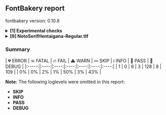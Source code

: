 ## FontBakery report

fontbakery version: 0.10.8

<details><summary><b>[1] Experimental checks</b></summary><div><details><summary>🔥 <b>FAIL:</b> Shapes languages in all GF glyphsets. (<a href="https://font-bakery.readthedocs.io/en/stable/fontbakery/profiles/googlefonts.html#com.google.fonts/check/glyphsets/shape_languages">com.google.fonts/check/glyphsets/shape_languages</a>)</summary><div>


* 🔥 **FAIL** No GF glyphset was found to be supported >80%, so language shaping support couldn't get checked. [code: no-glyphset-supported]
</div></details><br></div></details><details><summary><b>[9] NotoSerifHentaigana-Regular.ttf</b></summary><div><details><summary>💔 <b>ERROR:</b> Check that texts shape as per expectation (<a href="https://font-bakery.readthedocs.io/en/stable/fontbakery/profiles/<Section: Shaping Checks>.html#com.google.fonts/check/shaping/regression">com.google.fonts/check/shaping/regression</a>)</summary><div>


* 💔 **ERROR** Failed with KeyError: 'uni0E70'
</div></details><details><summary>🔥 <b>FAIL:</b> Check Google Fonts glyph coverage. (<a href="https://font-bakery.readthedocs.io/en/stable/fontbakery/profiles/googlefonts.html#com.google.fonts/check/glyph_coverage">com.google.fonts/check/glyph_coverage</a>)</summary><div>


* 🔥 **FAIL** Missing required codepoints:

	- 0x0021 (EXCLAMATION MARK)


	- 0x0022 (QUOTATION MARK)


	- 0x0023 (NUMBER SIGN)


	- 0x0024 (DOLLAR SIGN)


	- 0x0025 (PERCENT SIGN)


	- 0x0026 (AMPERSAND)


	- 0x0027 (APOSTROPHE)


	- 0x0028 (LEFT PARENTHESIS)


	- 0x0029 (RIGHT PARENTHESIS)


	- 0x002A (ASTERISK)


	- 0x002B (PLUS SIGN)


	- 0x002C (COMMA)


	- 0x002D (HYPHEN-MINUS)


	- 0x002E (FULL STOP)


	- 0x002F (SOLIDUS)


	- 0x0030 (DIGIT ZERO)


	- 0x0031 (DIGIT ONE)


	- 0x0032 (DIGIT TWO)


	- 0x0033 (DIGIT THREE)


	- 0x0034 (DIGIT FOUR)


	- 0x0035 (DIGIT FIVE)


	- 0x0036 (DIGIT SIX)


	- 0x0037 (DIGIT SEVEN)


	- 0x0038 (DIGIT EIGHT)


	- 0x0039 (DIGIT NINE)


	- 0x003A (COLON)


	- 0x003B (SEMICOLON)


	- 0x003C (LESS-THAN SIGN)


	- 0x003D (EQUALS SIGN)


	- 0x003E (GREATER-THAN SIGN)


	- 0x003F (QUESTION MARK)


	- 0x0040 (COMMERCIAL AT)


	- 0x0041 (LATIN CAPITAL LETTER A)


	- 0x0042 (LATIN CAPITAL LETTER B)


	- 0x0043 (LATIN CAPITAL LETTER C)


	- 0x0044 (LATIN CAPITAL LETTER D)


	- 0x0045 (LATIN CAPITAL LETTER E)


	- 0x0046 (LATIN CAPITAL LETTER F)


	- 0x0047 (LATIN CAPITAL LETTER G)


	- 0x0048 (LATIN CAPITAL LETTER H)


	- 0x0049 (LATIN CAPITAL LETTER I)


	- 0x004A (LATIN CAPITAL LETTER J)


	- 0x004B (LATIN CAPITAL LETTER K)


	- 0x004C (LATIN CAPITAL LETTER L)


	- 0x004D (LATIN CAPITAL LETTER M)


	- 0x004E (LATIN CAPITAL LETTER N)


	- 0x004F (LATIN CAPITAL LETTER O)


	- 0x0050 (LATIN CAPITAL LETTER P)


	- 0x0051 (LATIN CAPITAL LETTER Q)


	- 0x0052 (LATIN CAPITAL LETTER R)


	- 0x0053 (LATIN CAPITAL LETTER S)


	- 0x0054 (LATIN CAPITAL LETTER T)


	- 0x0055 (LATIN CAPITAL LETTER U)


	- 0x0056 (LATIN CAPITAL LETTER V)


	- 0x0057 (LATIN CAPITAL LETTER W)


	- 0x0058 (LATIN CAPITAL LETTER X)


	- 0x0059 (LATIN CAPITAL LETTER Y)


	- 0x005A (LATIN CAPITAL LETTER Z)


	- 0x005B (LEFT SQUARE BRACKET)


	- 0x005C (REVERSE SOLIDUS)


	- 0x005D (RIGHT SQUARE BRACKET)


	- 0x005E (CIRCUMFLEX ACCENT)


	- 0x005F (LOW LINE)


	- 0x0060 (GRAVE ACCENT)


	- 0x0061 (LATIN SMALL LETTER A)


	- 0x0062 (LATIN SMALL LETTER B)


	- 0x0063 (LATIN SMALL LETTER C)


	- 0x0064 (LATIN SMALL LETTER D)


	- 0x0065 (LATIN SMALL LETTER E)


	- 0x0066 (LATIN SMALL LETTER F)


	- 0x0067 (LATIN SMALL LETTER G)


	- 0x0068 (LATIN SMALL LETTER H)


	- 0x0069 (LATIN SMALL LETTER I)


	- 0x006A (LATIN SMALL LETTER J)


	- 0x006B (LATIN SMALL LETTER K)


	- 0x006C (LATIN SMALL LETTER L)


	- 0x006D (LATIN SMALL LETTER M)


	- 0x006E (LATIN SMALL LETTER N)


	- 0x006F (LATIN SMALL LETTER O)


	- 0x0070 (LATIN SMALL LETTER P)


	- 0x0071 (LATIN SMALL LETTER Q)


	- 0x0072 (LATIN SMALL LETTER R)


	- 0x0073 (LATIN SMALL LETTER S)


	- 0x0074 (LATIN SMALL LETTER T)


	- 0x0075 (LATIN SMALL LETTER U)


	- 0x0076 (LATIN SMALL LETTER V)


	- 0x0077 (LATIN SMALL LETTER W)


	- 0x0078 (LATIN SMALL LETTER X)


	- 0x0079 (LATIN SMALL LETTER Y)


	- 0x007A (LATIN SMALL LETTER Z)


	- 0x007B (LEFT CURLY BRACKET)


	- 0x007C (VERTICAL LINE)


	- 0x007D (RIGHT CURLY BRACKET)


	- 0x007E (TILDE)


	- 0x00A1 (INVERTED EXCLAMATION MARK)


	- 0x00A2 (CENT SIGN)


	- 0x00A3 (POUND SIGN)


	- 0x00A5 (YEN SIGN)


	- 0x00A7 (SECTION SIGN)


	- 0x00A8 (DIAERESIS)


	- 0x00A9 (COPYRIGHT SIGN)


	- 0x00AA (FEMININE ORDINAL INDICATOR)


	- 0x00AB (LEFT-POINTING DOUBLE ANGLE QUOTATION MARK)


	- 0x00AE (REGISTERED SIGN)


	- 0x00AF (MACRON)


	- 0x00B0 (DEGREE SIGN)


	- 0x00B4 (ACUTE ACCENT)


	- 0x00B6 (PILCROW SIGN)


	- 0x00B7 (MIDDLE DOT)


	- 0x00B8 (CEDILLA)


	- 0x00BA (MASCULINE ORDINAL INDICATOR)


	- 0x00BB (RIGHT-POINTING DOUBLE ANGLE QUOTATION MARK)


	- 0x00BF (INVERTED QUESTION MARK)


	- 0x00C0 (LATIN CAPITAL LETTER A WITH GRAVE)


	- 0x00C1 (LATIN CAPITAL LETTER A WITH ACUTE)


	- 0x00C2 (LATIN CAPITAL LETTER A WITH CIRCUMFLEX)


	- 0x00C3 (LATIN CAPITAL LETTER A WITH TILDE)


	- 0x00C4 (LATIN CAPITAL LETTER A WITH DIAERESIS)


	- 0x00C5 (LATIN CAPITAL LETTER A WITH RING ABOVE)


	- 0x00C6 (LATIN CAPITAL LETTER AE)


	- 0x00C7 (LATIN CAPITAL LETTER C WITH CEDILLA)


	- 0x00C8 (LATIN CAPITAL LETTER E WITH GRAVE)


	- 0x00C9 (LATIN CAPITAL LETTER E WITH ACUTE)


	- 0x00CA (LATIN CAPITAL LETTER E WITH CIRCUMFLEX)


	- 0x00CB (LATIN CAPITAL LETTER E WITH DIAERESIS)


	- 0x00CC (LATIN CAPITAL LETTER I WITH GRAVE)


	- 0x00CD (LATIN CAPITAL LETTER I WITH ACUTE)


	- 0x00CE (LATIN CAPITAL LETTER I WITH CIRCUMFLEX)


	- 0x00CF (LATIN CAPITAL LETTER I WITH DIAERESIS)


	- 0x00D0 (LATIN CAPITAL LETTER ETH)


	- 0x00D1 (LATIN CAPITAL LETTER N WITH TILDE)


	- 0x00D2 (LATIN CAPITAL LETTER O WITH GRAVE)


	- 0x00D3 (LATIN CAPITAL LETTER O WITH ACUTE)


	- 0x00D4 (LATIN CAPITAL LETTER O WITH CIRCUMFLEX)


	- 0x00D5 (LATIN CAPITAL LETTER O WITH TILDE)


	- 0x00D6 (LATIN CAPITAL LETTER O WITH DIAERESIS)


	- 0x00D7 (MULTIPLICATION SIGN)


	- 0x00D8 (LATIN CAPITAL LETTER O WITH STROKE)


	- 0x00D9 (LATIN CAPITAL LETTER U WITH GRAVE)


	- 0x00DA (LATIN CAPITAL LETTER U WITH ACUTE)


	- 0x00DB (LATIN CAPITAL LETTER U WITH CIRCUMFLEX)


	- 0x00DC (LATIN CAPITAL LETTER U WITH DIAERESIS)


	- 0x00DD (LATIN CAPITAL LETTER Y WITH ACUTE)


	- 0x00DE (LATIN CAPITAL LETTER THORN)


	- 0x00DF (LATIN SMALL LETTER SHARP S)


	- 0x00E0 (LATIN SMALL LETTER A WITH GRAVE)


	- 0x00E1 (LATIN SMALL LETTER A WITH ACUTE)


	- 0x00E2 (LATIN SMALL LETTER A WITH CIRCUMFLEX)


	- 0x00E3 (LATIN SMALL LETTER A WITH TILDE)


	- 0x00E4 (LATIN SMALL LETTER A WITH DIAERESIS)


	- 0x00E5 (LATIN SMALL LETTER A WITH RING ABOVE)


	- 0x00E6 (LATIN SMALL LETTER AE)


	- 0x00E7 (LATIN SMALL LETTER C WITH CEDILLA)


	- 0x00E8 (LATIN SMALL LETTER E WITH GRAVE)


	- 0x00E9 (LATIN SMALL LETTER E WITH ACUTE)


	- 0x00EA (LATIN SMALL LETTER E WITH CIRCUMFLEX)


	- 0x00EB (LATIN SMALL LETTER E WITH DIAERESIS)


	- 0x00EC (LATIN SMALL LETTER I WITH GRAVE)


	- 0x00ED (LATIN SMALL LETTER I WITH ACUTE)


	- 0x00EE (LATIN SMALL LETTER I WITH CIRCUMFLEX)


	- 0x00EF (LATIN SMALL LETTER I WITH DIAERESIS)


	- 0x00F0 (LATIN SMALL LETTER ETH)


	- 0x00F1 (LATIN SMALL LETTER N WITH TILDE)


	- 0x00F2 (LATIN SMALL LETTER O WITH GRAVE)


	- 0x00F3 (LATIN SMALL LETTER O WITH ACUTE)


	- 0x00F4 (LATIN SMALL LETTER O WITH CIRCUMFLEX)


	- 0x00F5 (LATIN SMALL LETTER O WITH TILDE)


	- 0x00F6 (LATIN SMALL LETTER O WITH DIAERESIS)


	- 0x00F7 (DIVISION SIGN)


	- 0x00F8 (LATIN SMALL LETTER O WITH STROKE)


	- 0x00F9 (LATIN SMALL LETTER U WITH GRAVE)


	- 0x00FA (LATIN SMALL LETTER U WITH ACUTE)


	- 0x00FB (LATIN SMALL LETTER U WITH CIRCUMFLEX)


	- 0x00FC (LATIN SMALL LETTER U WITH DIAERESIS)


	- 0x00FD (LATIN SMALL LETTER Y WITH ACUTE)


	- 0x00FE (LATIN SMALL LETTER THORN)


	- 0x00FF (LATIN SMALL LETTER Y WITH DIAERESIS)


	- 0x0100 (LATIN CAPITAL LETTER A WITH MACRON)


	- 0x0101 (LATIN SMALL LETTER A WITH MACRON)


	- 0x0102 (LATIN CAPITAL LETTER A WITH BREVE)


	- 0x0103 (LATIN SMALL LETTER A WITH BREVE)


	- 0x0104 (LATIN CAPITAL LETTER A WITH OGONEK)


	- 0x0105 (LATIN SMALL LETTER A WITH OGONEK)


	- 0x0106 (LATIN CAPITAL LETTER C WITH ACUTE)


	- 0x0107 (LATIN SMALL LETTER C WITH ACUTE)


	- 0x010A (LATIN CAPITAL LETTER C WITH DOT ABOVE)


	- 0x010B (LATIN SMALL LETTER C WITH DOT ABOVE)


	- 0x010C (LATIN CAPITAL LETTER C WITH CARON)


	- 0x010D (LATIN SMALL LETTER C WITH CARON)


	- 0x010E (LATIN CAPITAL LETTER D WITH CARON)


	- 0x010F (LATIN SMALL LETTER D WITH CARON)


	- 0x0110 (LATIN CAPITAL LETTER D WITH STROKE)


	- 0x0111 (LATIN SMALL LETTER D WITH STROKE)


	- 0x0112 (LATIN CAPITAL LETTER E WITH MACRON)


	- 0x0113 (LATIN SMALL LETTER E WITH MACRON)


	- 0x0116 (LATIN CAPITAL LETTER E WITH DOT ABOVE)


	- 0x0117 (LATIN SMALL LETTER E WITH DOT ABOVE)


	- 0x0118 (LATIN CAPITAL LETTER E WITH OGONEK)


	- 0x0119 (LATIN SMALL LETTER E WITH OGONEK)


	- 0x011A (LATIN CAPITAL LETTER E WITH CARON)


	- 0x011B (LATIN SMALL LETTER E WITH CARON)


	- 0x011E (LATIN CAPITAL LETTER G WITH BREVE)


	- 0x011F (LATIN SMALL LETTER G WITH BREVE)


	- 0x0120 (LATIN CAPITAL LETTER G WITH DOT ABOVE)


	- 0x0121 (LATIN SMALL LETTER G WITH DOT ABOVE)


	- 0x0122 (LATIN CAPITAL LETTER G WITH CEDILLA)


	- 0x0123 (LATIN SMALL LETTER G WITH CEDILLA)


	- 0x0126 (LATIN CAPITAL LETTER H WITH STROKE)


	- 0x0127 (LATIN SMALL LETTER H WITH STROKE)


	- 0x012A (LATIN CAPITAL LETTER I WITH MACRON)


	- 0x012B (LATIN SMALL LETTER I WITH MACRON)


	- 0x012E (LATIN CAPITAL LETTER I WITH OGONEK)


	- 0x012F (LATIN SMALL LETTER I WITH OGONEK)


	- 0x0130 (LATIN CAPITAL LETTER I WITH DOT ABOVE)


	- 0x0131 (LATIN SMALL LETTER DOTLESS I)


	- 0x0136 (LATIN CAPITAL LETTER K WITH CEDILLA)


	- 0x0137 (LATIN SMALL LETTER K WITH CEDILLA)


	- 0x0139 (LATIN CAPITAL LETTER L WITH ACUTE)


	- 0x013A (LATIN SMALL LETTER L WITH ACUTE)


	- 0x013B (LATIN CAPITAL LETTER L WITH CEDILLA)


	- 0x013C (LATIN SMALL LETTER L WITH CEDILLA)


	- 0x013D (LATIN CAPITAL LETTER L WITH CARON)


	- 0x013E (LATIN SMALL LETTER L WITH CARON)


	- 0x0141 (LATIN CAPITAL LETTER L WITH STROKE)


	- 0x0142 (LATIN SMALL LETTER L WITH STROKE)


	- 0x0143 (LATIN CAPITAL LETTER N WITH ACUTE)


	- 0x0144 (LATIN SMALL LETTER N WITH ACUTE)


	- 0x0145 (LATIN CAPITAL LETTER N WITH CEDILLA)


	- 0x0146 (LATIN SMALL LETTER N WITH CEDILLA)


	- 0x0147 (LATIN CAPITAL LETTER N WITH CARON)


	- 0x0148 (LATIN SMALL LETTER N WITH CARON)


	- 0x0150 (LATIN CAPITAL LETTER O WITH DOUBLE ACUTE)


	- 0x0151 (LATIN SMALL LETTER O WITH DOUBLE ACUTE)


	- 0x0152 (LATIN CAPITAL LIGATURE OE)


	- 0x0153 (LATIN SMALL LIGATURE OE)


	- 0x0154 (LATIN CAPITAL LETTER R WITH ACUTE)


	- 0x0155 (LATIN SMALL LETTER R WITH ACUTE)


	- 0x0158 (LATIN CAPITAL LETTER R WITH CARON)


	- 0x0159 (LATIN SMALL LETTER R WITH CARON)


	- 0x015A (LATIN CAPITAL LETTER S WITH ACUTE)


	- 0x015B (LATIN SMALL LETTER S WITH ACUTE)


	- 0x015E (LATIN CAPITAL LETTER S WITH CEDILLA)


	- 0x015F (LATIN SMALL LETTER S WITH CEDILLA)


	- 0x0160 (LATIN CAPITAL LETTER S WITH CARON)


	- 0x0161 (LATIN SMALL LETTER S WITH CARON)


	- 0x0164 (LATIN CAPITAL LETTER T WITH CARON)


	- 0x0165 (LATIN SMALL LETTER T WITH CARON)


	- 0x016A (LATIN CAPITAL LETTER U WITH MACRON)


	- 0x016B (LATIN SMALL LETTER U WITH MACRON)


	- 0x016E (LATIN CAPITAL LETTER U WITH RING ABOVE)


	- 0x016F (LATIN SMALL LETTER U WITH RING ABOVE)


	- 0x0170 (LATIN CAPITAL LETTER U WITH DOUBLE ACUTE)


	- 0x0171 (LATIN SMALL LETTER U WITH DOUBLE ACUTE)


	- 0x0172 (LATIN CAPITAL LETTER U WITH OGONEK)


	- 0x0173 (LATIN SMALL LETTER U WITH OGONEK)


	- 0x0174 (LATIN CAPITAL LETTER W WITH CIRCUMFLEX)


	- 0x0175 (LATIN SMALL LETTER W WITH CIRCUMFLEX)


	- 0x0176 (LATIN CAPITAL LETTER Y WITH CIRCUMFLEX)


	- 0x0177 (LATIN SMALL LETTER Y WITH CIRCUMFLEX)


	- 0x0178 (LATIN CAPITAL LETTER Y WITH DIAERESIS)


	- 0x0179 (LATIN CAPITAL LETTER Z WITH ACUTE)


	- 0x017A (LATIN SMALL LETTER Z WITH ACUTE)


	- 0x017B (LATIN CAPITAL LETTER Z WITH DOT ABOVE)


	- 0x017C (LATIN SMALL LETTER Z WITH DOT ABOVE)


	- 0x017D (LATIN CAPITAL LETTER Z WITH CARON)


	- 0x017E (LATIN SMALL LETTER Z WITH CARON)


	- 0x0218 (LATIN CAPITAL LETTER S WITH COMMA BELOW)


	- 0x0219 (LATIN SMALL LETTER S WITH COMMA BELOW)


	- 0x021A (LATIN CAPITAL LETTER T WITH COMMA BELOW)


	- 0x021B (LATIN SMALL LETTER T WITH COMMA BELOW)


	- 0x0237 (LATIN SMALL LETTER DOTLESS J)


	- 0x02C6 (MODIFIER LETTER CIRCUMFLEX ACCENT)


	- 0x02C7 (CARON)


	- 0x02D8 (BREVE)


	- 0x02D9 (DOT ABOVE)


	- 0x02DA (RING ABOVE)


	- 0x02DB (OGONEK)


	- 0x02DC (SMALL TILDE)


	- 0x02DD (DOUBLE ACUTE ACCENT)


	- 0x0300 (COMBINING GRAVE ACCENT)


	- 0x0301 (COMBINING ACUTE ACCENT)


	- 0x0302 (COMBINING CIRCUMFLEX ACCENT)


	- 0x0303 (COMBINING TILDE)


	- 0x0304 (COMBINING MACRON)


	- 0x0306 (COMBINING BREVE)


	- 0x0307 (COMBINING DOT ABOVE)


	- 0x0308 (COMBINING DIAERESIS)


	- 0x030A (COMBINING RING ABOVE)


	- 0x030B (COMBINING DOUBLE ACUTE ACCENT)


	- 0x030C (COMBINING CARON)


	- 0x0326 (COMBINING COMMA BELOW)


	- 0x0327 (COMBINING CEDILLA)


	- 0x0328 (COMBINING OGONEK)


	- 0x1E80 (LATIN CAPITAL LETTER W WITH GRAVE)


	- 0x1E81 (LATIN SMALL LETTER W WITH GRAVE)


	- 0x1E82 (LATIN CAPITAL LETTER W WITH ACUTE)


	- 0x1E83 (LATIN SMALL LETTER W WITH ACUTE)


	- 0x1E84 (LATIN CAPITAL LETTER W WITH DIAERESIS)


	- 0x1E85 (LATIN SMALL LETTER W WITH DIAERESIS)


	- 0x1E9E (LATIN CAPITAL LETTER SHARP S)


	- 0x1EF2 (LATIN CAPITAL LETTER Y WITH GRAVE)


	- 0x1EF3 (LATIN SMALL LETTER Y WITH GRAVE)


	- 0x2013 (EN DASH)


	- 0x2014 (EM DASH)


	- 0x2018 (LEFT SINGLE QUOTATION MARK)


	- 0x2019 (RIGHT SINGLE QUOTATION MARK)


	- 0x201A (SINGLE LOW-9 QUOTATION MARK)


	- 0x201C (LEFT DOUBLE QUOTATION MARK)


	- 0x201D (RIGHT DOUBLE QUOTATION MARK)


	- 0x201E (DOUBLE LOW-9 QUOTATION MARK)


	- 0x2022 (BULLET)


	- 0x2026 (HORIZONTAL ELLIPSIS)


	- 0x2039 (SINGLE LEFT-POINTING ANGLE QUOTATION MARK)


	- 0x203A (SINGLE RIGHT-POINTING ANGLE QUOTATION MARK)


	- 0x20AC (EURO SIGN)


	- 0x2122 (TRADE MARK SIGN)


	- 0x2212 (MINUS SIGN)
 [code: missing-codepoints]
</div></details><details><summary>🔥 <b>FAIL:</b> Check font follows the Google Fonts vertical metric schema (<a href="https://font-bakery.readthedocs.io/en/stable/fontbakery/profiles/googlefonts.html#com.google.fonts/check/vertical_metrics">com.google.fonts/check/vertical_metrics</a>)</summary><div>


* 🔥 **FAIL** The sum of hhea.ascender + abs(hhea.descender) + hhea.lineGap is 1000 when it should be at least 1200 [code: bad-hhea-range]
</div></details><details><summary>🔥 <b>FAIL:</b> Check font can render its own name. (<a href="https://font-bakery.readthedocs.io/en/stable/fontbakery/profiles/googlefonts.html#com.google.fonts/check/render_own_name">com.google.fonts/check/render_own_name</a>)</summary><div>


* 🔥 **FAIL** .notdef glyphs were found when attempting to render Noto Serif Hentaigana [code: render-own-name]
</div></details><details><summary>🔥 <b>FAIL:</b> Noto fonts must have an ARTICLE.en_us.html file (<a href="https://font-bakery.readthedocs.io/en/stable/fontbakery/profiles/googlefonts.html#com.google.fonts/check/description/noto_has_article">com.google.fonts/check/description/noto_has_article</a>)</summary><div>


* 🔥 **FAIL** This is a Noto font but it lacks an ARTICLE.en_us.html file [code: missing-article]
</div></details><details><summary>🔥 <b>FAIL:</b> Checking correctness of monospaced metadata. (<a href="https://font-bakery.readthedocs.io/en/stable/fontbakery/profiles/name.html#com.google.fonts/check/monospace">com.google.fonts/check/monospace</a>)</summary><div>


* 🔥 **FAIL** The PANOSE numbers are incorrect for a monospaced font. Note: Family Type is set to 0, which does not seem right. [code: mono-bad-panose]
* ⚠ **WARN** The OpenType spec recomments at https://learn.microsoft.com/en-us/typography/opentype/spec/recom#hhea-table that hhea.numberOfHMetrics be set to 3 but this font has 290 instead.
Please read https://github.com/fonttools/fonttools/issues/3014 to decide whether this makes sense for your font. [code: bad-numberOfHMetrics]
* ⚠ **WARN** Font is monospaced but 2 glyphs (0.69%) have a different width. You should check the widths of: ['space', 'uni00A0'] [code: mono-outliers]
</div></details><details><summary>⚠ <b>WARN:</b> Check for codepoints not covered by METADATA subsets. (<a href="https://font-bakery.readthedocs.io/en/stable/fontbakery/profiles/googlefonts.html#com.google.fonts/check/metadata/unreachable_subsetting">com.google.fonts/check/metadata/unreachable_subsetting</a>)</summary><div>


* ⚠ **WARN** The following codepoints supported by the font are not covered by
    any subsets defined in the font's metadata file, and will never
    be served. You can solve this by either manually adding additional
    subset declarations to METADATA.pb, or by editing the glyphset
    definitions.

 * U+0020 SPACE: try adding one of: duployan, new-tai-lue, latin, warang-citi, tai-viet, gunjala-gondi, old-permic, old-uyghur, indic-siyaq-numbers, vithkuqi, bhaiksuki, sharada, kaithi, psalter-pahlavi, old-sogdian, khmer, mende-kikakui, siddham, inscriptional-pahlavi, lycian, shavian, hanunoo, ogham, meroitic-hieroglyphs, wancho, hanifi-rohingya, avestan, mandaic, symbols, old-north-arabian, elbasan, miao, dogra, nushu, sora-sompeng, gothic, nyiakeng-puachue-hmong, braille, yi, meroitic-cursive, tifinagh, tangsa, buginese, chakma, math, osage, linear-a, khitan-small-script, buhid, zanabazar-square, tangut, khojki, ahom, anatolian-hieroglyphs, newa, bamum, nag-mundari, tagalog, tagbanwa, palmyrene, brahmi, tai-tham, cuneiform, pahawh-hmong, nabataean, thaana, adlam, cherokee, cypro-minoan, soyombo, toto, old-turkic, elymaic, rejang, javanese, signwriting, grantha, hatran, coptic, vai, cypriot, dives-akuru, sundanese, nko, masaram-gondi, manichaean, canadian-aboriginal, glagolitic, takri, ol-chiki, samaritan, syriac, carian, phags-pa, yezidi, mayan-numerals, runic, medefaidrin, old-italic, pau-cin-hau, music, balinese, tirhuta, caucasian-albanian, saurashtra, old-persian, old-hungarian, meroitic, imperial-aramaic, mongolian, bassa-vah, sogdian, inscriptional-parthian, meetei-mayek, nandinagari, batak, phoenician, cham, chorasmian, lydian, deseret, kawi, osmanya, makasar, marchen, kayah-li, khudawadi, tai-le, ugaritic, mro, syloti-nagri, kharoshthi, linear-b, lisu, limbu, multani, old-south-arabian, lepcha, modi, mahajani
 * U+00A0 NO-BREAK SPACE: try adding one of: duployan, new-tai-lue, latin, warang-citi, tai-viet, gunjala-gondi, old-permic, old-uyghur, indic-siyaq-numbers, vithkuqi, bhaiksuki, sharada, kaithi, psalter-pahlavi, old-sogdian, mende-kikakui, siddham, inscriptional-pahlavi, lycian, shavian, hanunoo, ogham, meroitic-hieroglyphs, wancho, hanifi-rohingya, avestan, mandaic, symbols, old-north-arabian, elbasan, miao, dogra, nushu, sora-sompeng, gothic, nyiakeng-puachue-hmong, braille, yi, meroitic-cursive, tifinagh, tangsa, buginese, chakma, math, osage, linear-a, khitan-small-script, buhid, zanabazar-square, tangut, khojki, ahom, anatolian-hieroglyphs, newa, bamum, nag-mundari, tagalog, tagbanwa, palmyrene, brahmi, tai-tham, cuneiform, pahawh-hmong, nabataean, thaana, adlam, cherokee, cypro-minoan, soyombo, toto, old-turkic, elymaic, rejang, javanese, signwriting, grantha, hatran, coptic, vai, cypriot, dives-akuru, sundanese, nko, masaram-gondi, manichaean, canadian-aboriginal, glagolitic, takri, ol-chiki, samaritan, syriac, carian, phags-pa, yezidi, mayan-numerals, runic, medefaidrin, old-italic, pau-cin-hau, music, balinese, tirhuta, caucasian-albanian, saurashtra, old-persian, old-hungarian, meroitic, imperial-aramaic, mongolian, bassa-vah, sogdian, inscriptional-parthian, meetei-mayek, nandinagari, batak, phoenician, cham, chorasmian, lydian, deseret, kawi, osmanya, makasar, marchen, kayah-li, khudawadi, tai-le, ugaritic, mro, syloti-nagri, kharoshthi, linear-b, lisu, limbu, multani, old-south-arabian, lepcha, modi, mahajani
 * U+1B002 HENTAIGANA LETTER A-1: not included in any glyphset definition
 * U+1B003 HENTAIGANA LETTER A-2: not included in any glyphset definition
 * U+1B004 HENTAIGANA LETTER A-3: not included in any glyphset definition
 * U+1B005 HENTAIGANA LETTER A-WO: not included in any glyphset definition
 * U+1B006 HENTAIGANA LETTER I-1: not included in any glyphset definition
 * U+1B007 HENTAIGANA LETTER I-2: not included in any glyphset definition
 * U+1B008 HENTAIGANA LETTER I-3: not included in any glyphset definition
 * U+1B009 HENTAIGANA LETTER I-4: not included in any glyphset definition
 * U+1B00A HENTAIGANA LETTER U-1: not included in any glyphset definition
 * U+1B00B HENTAIGANA LETTER U-2: not included in any glyphset definition
 * U+1B00C HENTAIGANA LETTER U-3: not included in any glyphset definition
 * U+1B00D HENTAIGANA LETTER U-4: not included in any glyphset definition
 * U+1B00E HENTAIGANA LETTER U-5: not included in any glyphset definition
 * U+1B00F HENTAIGANA LETTER E-2: not included in any glyphset definition
 * U+1B010 HENTAIGANA LETTER E-3: not included in any glyphset definition
 * U+1B011 HENTAIGANA LETTER E-4: not included in any glyphset definition
 * U+1B012 HENTAIGANA LETTER E-5: not included in any glyphset definition
 * U+1B013 HENTAIGANA LETTER E-6: not included in any glyphset definition
 * U+1B014 HENTAIGANA LETTER O-1: not included in any glyphset definition
 * U+1B015 HENTAIGANA LETTER O-2: not included in any glyphset definition
 * U+1B016 HENTAIGANA LETTER O-3: not included in any glyphset definition
 * U+1B017 HENTAIGANA LETTER KA-1: not included in any glyphset definition
 * U+1B018 HENTAIGANA LETTER KA-2: not included in any glyphset definition
 * U+1B019 HENTAIGANA LETTER KA-3: not included in any glyphset definition
 * U+1B01A HENTAIGANA LETTER KA-4: not included in any glyphset definition
 * U+1B01B HENTAIGANA LETTER KA-5: not included in any glyphset definition
 * U+1B01C HENTAIGANA LETTER KA-6: not included in any glyphset definition
 * U+1B01D HENTAIGANA LETTER KA-7: not included in any glyphset definition
 * U+1B01E HENTAIGANA LETTER KA-8: not included in any glyphset definition
 * U+1B01F HENTAIGANA LETTER KA-9: not included in any glyphset definition
 * U+1B020 HENTAIGANA LETTER KA-10: not included in any glyphset definition
 * U+1B021 HENTAIGANA LETTER KA-11: not included in any glyphset definition
 * U+1B022 HENTAIGANA LETTER KA-KE: not included in any glyphset definition
 * U+1B023 HENTAIGANA LETTER KI-1: not included in any glyphset definition
 * U+1B024 HENTAIGANA LETTER KI-2: not included in any glyphset definition
 * U+1B025 HENTAIGANA LETTER KI-3: not included in any glyphset definition
 * U+1B026 HENTAIGANA LETTER KI-4: not included in any glyphset definition
 * U+1B027 HENTAIGANA LETTER KI-5: not included in any glyphset definition
 * U+1B028 HENTAIGANA LETTER KI-6: not included in any glyphset definition
 * U+1B029 HENTAIGANA LETTER KI-7: not included in any glyphset definition
 * U+1B02A HENTAIGANA LETTER KI-8: not included in any glyphset definition
 * U+1B02B HENTAIGANA LETTER KU-1: not included in any glyphset definition
 * U+1B02C HENTAIGANA LETTER KU-2: not included in any glyphset definition
 * U+1B02D HENTAIGANA LETTER KU-3: not included in any glyphset definition
 * U+1B02E HENTAIGANA LETTER KU-4: not included in any glyphset definition
 * U+1B02F HENTAIGANA LETTER KU-5: not included in any glyphset definition
 * U+1B030 HENTAIGANA LETTER KU-6: not included in any glyphset definition
 * U+1B031 HENTAIGANA LETTER KU-7: not included in any glyphset definition
 * U+1B032 HENTAIGANA LETTER KE-1: not included in any glyphset definition
 * U+1B033 HENTAIGANA LETTER KE-2: not included in any glyphset definition
 * U+1B034 HENTAIGANA LETTER KE-3: not included in any glyphset definition
 * U+1B035 HENTAIGANA LETTER KE-4: not included in any glyphset definition
 * U+1B036 HENTAIGANA LETTER KE-5: not included in any glyphset definition
 * U+1B037 HENTAIGANA LETTER KE-6: not included in any glyphset definition
 * U+1B038 HENTAIGANA LETTER KO-1: not included in any glyphset definition
 * U+1B039 HENTAIGANA LETTER KO-2: not included in any glyphset definition
 * U+1B03A HENTAIGANA LETTER KO-3: not included in any glyphset definition
 * U+1B03B HENTAIGANA LETTER KO-KI: not included in any glyphset definition
 * U+1B03C HENTAIGANA LETTER SA-1: not included in any glyphset definition
 * U+1B03D HENTAIGANA LETTER SA-2: not included in any glyphset definition
 * U+1B03E HENTAIGANA LETTER SA-3: not included in any glyphset definition
 * U+1B03F HENTAIGANA LETTER SA-4: not included in any glyphset definition
 * U+1B040 HENTAIGANA LETTER SA-5: not included in any glyphset definition
 * U+1B041 HENTAIGANA LETTER SA-6: not included in any glyphset definition
 * U+1B042 HENTAIGANA LETTER SA-7: not included in any glyphset definition
 * U+1B043 HENTAIGANA LETTER SA-8: not included in any glyphset definition
 * U+1B044 HENTAIGANA LETTER SI-1: not included in any glyphset definition
 * U+1B045 HENTAIGANA LETTER SI-2: not included in any glyphset definition
 * U+1B046 HENTAIGANA LETTER SI-3: not included in any glyphset definition
 * U+1B047 HENTAIGANA LETTER SI-4: not included in any glyphset definition
 * U+1B048 HENTAIGANA LETTER SI-5: not included in any glyphset definition
 * U+1B049 HENTAIGANA LETTER SI-6: not included in any glyphset definition
 * U+1B04A HENTAIGANA LETTER SU-1: not included in any glyphset definition
 * U+1B04B HENTAIGANA LETTER SU-2: not included in any glyphset definition
 * U+1B04C HENTAIGANA LETTER SU-3: not included in any glyphset definition
 * U+1B04D HENTAIGANA LETTER SU-4: not included in any glyphset definition
 * U+1B04E HENTAIGANA LETTER SU-5: not included in any glyphset definition
 * U+1B04F HENTAIGANA LETTER SU-6: not included in any glyphset definition
 * U+1B050 HENTAIGANA LETTER SU-7: not included in any glyphset definition
 * U+1B051 HENTAIGANA LETTER SU-8: not included in any glyphset definition
 * U+1B052 HENTAIGANA LETTER SE-1: not included in any glyphset definition
 * U+1B053 HENTAIGANA LETTER SE-2: not included in any glyphset definition
 * U+1B054 HENTAIGANA LETTER SE-3: not included in any glyphset definition
 * U+1B055 HENTAIGANA LETTER SE-4: not included in any glyphset definition
 * U+1B056 HENTAIGANA LETTER SE-5: not included in any glyphset definition
 * U+1B057 HENTAIGANA LETTER SO-1: not included in any glyphset definition
 * U+1B058 HENTAIGANA LETTER SO-2: not included in any glyphset definition
 * U+1B059 HENTAIGANA LETTER SO-3: not included in any glyphset definition
 * U+1B05A HENTAIGANA LETTER SO-4: not included in any glyphset definition
 * U+1B05B HENTAIGANA LETTER SO-5: not included in any glyphset definition
 * U+1B05C HENTAIGANA LETTER SO-6: not included in any glyphset definition
 * U+1B05D HENTAIGANA LETTER SO-7: not included in any glyphset definition
 * U+1B05E HENTAIGANA LETTER TA-1: not included in any glyphset definition
 * U+1B05F HENTAIGANA LETTER TA-2: not included in any glyphset definition
 * U+1B060 HENTAIGANA LETTER TA-3: not included in any glyphset definition
 * U+1B061 HENTAIGANA LETTER TA-4: not included in any glyphset definition
 * U+1B062 HENTAIGANA LETTER TI-1: not included in any glyphset definition
 * U+1B063 HENTAIGANA LETTER TI-2: not included in any glyphset definition
 * U+1B064 HENTAIGANA LETTER TI-3: not included in any glyphset definition
 * U+1B065 HENTAIGANA LETTER TI-4: not included in any glyphset definition
 * U+1B066 HENTAIGANA LETTER TI-5: not included in any glyphset definition
 * U+1B067 HENTAIGANA LETTER TI-6: not included in any glyphset definition
 * U+1B068 HENTAIGANA LETTER TI-7: not included in any glyphset definition
 * U+1B069 HENTAIGANA LETTER TU-1: not included in any glyphset definition
 * U+1B06A HENTAIGANA LETTER TU-2: not included in any glyphset definition
 * U+1B06B HENTAIGANA LETTER TU-3: not included in any glyphset definition
 * U+1B06C HENTAIGANA LETTER TU-4: not included in any glyphset definition
 * U+1B06D HENTAIGANA LETTER TU-TO: not included in any glyphset definition
 * U+1B06E HENTAIGANA LETTER TE-1: not included in any glyphset definition
 * U+1B06F HENTAIGANA LETTER TE-2: not included in any glyphset definition
 * U+1B070 HENTAIGANA LETTER TE-3: not included in any glyphset definition
 * U+1B071 HENTAIGANA LETTER TE-4: not included in any glyphset definition
 * U+1B072 HENTAIGANA LETTER TE-5: not included in any glyphset definition
 * U+1B073 HENTAIGANA LETTER TE-6: not included in any glyphset definition
 * U+1B074 HENTAIGANA LETTER TE-7: not included in any glyphset definition
 * U+1B075 HENTAIGANA LETTER TE-8: not included in any glyphset definition
 * U+1B076 HENTAIGANA LETTER TE-9: not included in any glyphset definition
 * U+1B077 HENTAIGANA LETTER TO-1: not included in any glyphset definition
 * U+1B078 HENTAIGANA LETTER TO-2: not included in any glyphset definition
 * U+1B079 HENTAIGANA LETTER TO-3: not included in any glyphset definition
 * U+1B07A HENTAIGANA LETTER TO-4: not included in any glyphset definition
 * U+1B07B HENTAIGANA LETTER TO-5: not included in any glyphset definition
 * U+1B07C HENTAIGANA LETTER TO-6: not included in any glyphset definition
 * U+1B07D HENTAIGANA LETTER TO-RA: not included in any glyphset definition
 * U+1B07E HENTAIGANA LETTER NA-1: not included in any glyphset definition
 * U+1B07F HENTAIGANA LETTER NA-2: not included in any glyphset definition
 * U+1B080 HENTAIGANA LETTER NA-3: not included in any glyphset definition
 * U+1B081 HENTAIGANA LETTER NA-4: not included in any glyphset definition
 * U+1B082 HENTAIGANA LETTER NA-5: not included in any glyphset definition
 * U+1B083 HENTAIGANA LETTER NA-6: not included in any glyphset definition
 * U+1B084 HENTAIGANA LETTER NA-7: not included in any glyphset definition
 * U+1B085 HENTAIGANA LETTER NA-8: not included in any glyphset definition
 * U+1B086 HENTAIGANA LETTER NA-9: not included in any glyphset definition
 * U+1B087 HENTAIGANA LETTER NI-1: not included in any glyphset definition
 * U+1B088 HENTAIGANA LETTER NI-2: not included in any glyphset definition
 * U+1B089 HENTAIGANA LETTER NI-3: not included in any glyphset definition
 * U+1B08A HENTAIGANA LETTER NI-4: not included in any glyphset definition
 * U+1B08B HENTAIGANA LETTER NI-5: not included in any glyphset definition
 * U+1B08C HENTAIGANA LETTER NI-6: not included in any glyphset definition
 * U+1B08D HENTAIGANA LETTER NI-7: not included in any glyphset definition
 * U+1B08E HENTAIGANA LETTER NI-TE: not included in any glyphset definition
 * U+1B08F HENTAIGANA LETTER NU-1: not included in any glyphset definition
 * U+1B090 HENTAIGANA LETTER NU-2: not included in any glyphset definition
 * U+1B091 HENTAIGANA LETTER NU-3: not included in any glyphset definition
 * U+1B092 HENTAIGANA LETTER NE-1: not included in any glyphset definition
 * U+1B093 HENTAIGANA LETTER NE-2: not included in any glyphset definition
 * U+1B094 HENTAIGANA LETTER NE-3: not included in any glyphset definition
 * U+1B095 HENTAIGANA LETTER NE-4: not included in any glyphset definition
 * U+1B096 HENTAIGANA LETTER NE-5: not included in any glyphset definition
 * U+1B097 HENTAIGANA LETTER NE-6: not included in any glyphset definition
 * U+1B098 HENTAIGANA LETTER NE-KO: not included in any glyphset definition
 * U+1B099 HENTAIGANA LETTER NO-1: not included in any glyphset definition
 * U+1B09A HENTAIGANA LETTER NO-2: not included in any glyphset definition
 * U+1B09B HENTAIGANA LETTER NO-3: not included in any glyphset definition
 * U+1B09C HENTAIGANA LETTER NO-4: not included in any glyphset definition
 * U+1B09D HENTAIGANA LETTER NO-5: not included in any glyphset definition
 * U+1B09E HENTAIGANA LETTER HA-1: not included in any glyphset definition
 * U+1B09F HENTAIGANA LETTER HA-2: not included in any glyphset definition
 * U+1B0A0 HENTAIGANA LETTER HA-3: not included in any glyphset definition
 * U+1B0A1 HENTAIGANA LETTER HA-4: not included in any glyphset definition
 * U+1B0A2 HENTAIGANA LETTER HA-5: not included in any glyphset definition
 * U+1B0A3 HENTAIGANA LETTER HA-6: not included in any glyphset definition
 * U+1B0A4 HENTAIGANA LETTER HA-7: not included in any glyphset definition
 * U+1B0A5 HENTAIGANA LETTER HA-8: not included in any glyphset definition
 * U+1B0A6 HENTAIGANA LETTER HA-9: not included in any glyphset definition
 * U+1B0A7 HENTAIGANA LETTER HA-10: not included in any glyphset definition
 * U+1B0A8 HENTAIGANA LETTER HA-11: not included in any glyphset definition
 * U+1B0A9 HENTAIGANA LETTER HI-1: not included in any glyphset definition
 * U+1B0AA HENTAIGANA LETTER HI-2: not included in any glyphset definition
 * U+1B0AB HENTAIGANA LETTER HI-3: not included in any glyphset definition
 * U+1B0AC HENTAIGANA LETTER HI-4: not included in any glyphset definition
 * U+1B0AD HENTAIGANA LETTER HI-5: not included in any glyphset definition
 * U+1B0AE HENTAIGANA LETTER HI-6: not included in any glyphset definition
 * U+1B0AF HENTAIGANA LETTER HI-7: not included in any glyphset definition
 * U+1B0B0 HENTAIGANA LETTER HU-1: not included in any glyphset definition
 * U+1B0B1 HENTAIGANA LETTER HU-2: not included in any glyphset definition
 * U+1B0B2 HENTAIGANA LETTER HU-3: not included in any glyphset definition
 * U+1B0B3 HENTAIGANA LETTER HE-1: not included in any glyphset definition
 * U+1B0B4 HENTAIGANA LETTER HE-2: not included in any glyphset definition
 * U+1B0B5 HENTAIGANA LETTER HE-3: not included in any glyphset definition
 * U+1B0B6 HENTAIGANA LETTER HE-4: not included in any glyphset definition
 * U+1B0B7 HENTAIGANA LETTER HE-5: not included in any glyphset definition
 * U+1B0B8 HENTAIGANA LETTER HE-6: not included in any glyphset definition
 * U+1B0B9 HENTAIGANA LETTER HE-7: not included in any glyphset definition
 * U+1B0BA HENTAIGANA LETTER HO-1: not included in any glyphset definition
 * U+1B0BB HENTAIGANA LETTER HO-2: not included in any glyphset definition
 * U+1B0BC HENTAIGANA LETTER HO-3: not included in any glyphset definition
 * U+1B0BD HENTAIGANA LETTER HO-4: not included in any glyphset definition
 * U+1B0BE HENTAIGANA LETTER HO-5: not included in any glyphset definition
 * U+1B0BF HENTAIGANA LETTER HO-6: not included in any glyphset definition
 * U+1B0C0 HENTAIGANA LETTER HO-7: not included in any glyphset definition
 * U+1B0C1 HENTAIGANA LETTER HO-8: not included in any glyphset definition
 * U+1B0C2 HENTAIGANA LETTER MA-1: not included in any glyphset definition
 * U+1B0C3 HENTAIGANA LETTER MA-2: not included in any glyphset definition
 * U+1B0C4 HENTAIGANA LETTER MA-3: not included in any glyphset definition
 * U+1B0C5 HENTAIGANA LETTER MA-4: not included in any glyphset definition
 * U+1B0C6 HENTAIGANA LETTER MA-5: not included in any glyphset definition
 * U+1B0C7 HENTAIGANA LETTER MA-6: not included in any glyphset definition
 * U+1B0C8 HENTAIGANA LETTER MA-7: not included in any glyphset definition
 * U+1B0C9 HENTAIGANA LETTER MI-1: not included in any glyphset definition
 * U+1B0CA HENTAIGANA LETTER MI-2: not included in any glyphset definition
 * U+1B0CB HENTAIGANA LETTER MI-3: not included in any glyphset definition
 * U+1B0CC HENTAIGANA LETTER MI-4: not included in any glyphset definition
 * U+1B0CD HENTAIGANA LETTER MI-5: not included in any glyphset definition
 * U+1B0CE HENTAIGANA LETTER MI-6: not included in any glyphset definition
 * U+1B0CF HENTAIGANA LETTER MI-7: not included in any glyphset definition
 * U+1B0D0 HENTAIGANA LETTER MU-1: not included in any glyphset definition
 * U+1B0D1 HENTAIGANA LETTER MU-2: not included in any glyphset definition
 * U+1B0D2 HENTAIGANA LETTER MU-3: not included in any glyphset definition
 * U+1B0D3 HENTAIGANA LETTER MU-4: not included in any glyphset definition
 * U+1B0D4 HENTAIGANA LETTER ME-1: not included in any glyphset definition
 * U+1B0D5 HENTAIGANA LETTER ME-2: not included in any glyphset definition
 * U+1B0D6 HENTAIGANA LETTER ME-MA: not included in any glyphset definition
 * U+1B0D7 HENTAIGANA LETTER MO-1: not included in any glyphset definition
 * U+1B0D8 HENTAIGANA LETTER MO-2: not included in any glyphset definition
 * U+1B0D9 HENTAIGANA LETTER MO-3: not included in any glyphset definition
 * U+1B0DA HENTAIGANA LETTER MO-4: not included in any glyphset definition
 * U+1B0DB HENTAIGANA LETTER MO-5: not included in any glyphset definition
 * U+1B0DC HENTAIGANA LETTER MO-6: not included in any glyphset definition
 * U+1B0DD HENTAIGANA LETTER YA-1: not included in any glyphset definition
 * U+1B0DE HENTAIGANA LETTER YA-2: not included in any glyphset definition
 * U+1B0DF HENTAIGANA LETTER YA-3: not included in any glyphset definition
 * U+1B0E0 HENTAIGANA LETTER YA-4: not included in any glyphset definition
 * U+1B0E1 HENTAIGANA LETTER YA-5: not included in any glyphset definition
 * U+1B0E2 HENTAIGANA LETTER YA-YO: not included in any glyphset definition
 * U+1B0E3 HENTAIGANA LETTER YU-1: not included in any glyphset definition
 * U+1B0E4 HENTAIGANA LETTER YU-2: not included in any glyphset definition
 * U+1B0E5 HENTAIGANA LETTER YU-3: not included in any glyphset definition
 * U+1B0E6 HENTAIGANA LETTER YU-4: not included in any glyphset definition
 * U+1B0E7 HENTAIGANA LETTER YO-1: not included in any glyphset definition
 * U+1B0E8 HENTAIGANA LETTER YO-2: not included in any glyphset definition
 * U+1B0E9 HENTAIGANA LETTER YO-3: not included in any glyphset definition
 * U+1B0EA HENTAIGANA LETTER YO-4: not included in any glyphset definition
 * U+1B0EB HENTAIGANA LETTER YO-5: not included in any glyphset definition
 * U+1B0EC HENTAIGANA LETTER YO-6: not included in any glyphset definition
 * U+1B0ED HENTAIGANA LETTER RA-1: not included in any glyphset definition
 * U+1B0EE HENTAIGANA LETTER RA-2: not included in any glyphset definition
 * U+1B0EF HENTAIGANA LETTER RA-3: not included in any glyphset definition
 * U+1B0F0 HENTAIGANA LETTER RA-4: not included in any glyphset definition
 * U+1B0F1 HENTAIGANA LETTER RI-1: not included in any glyphset definition
 * U+1B0F2 HENTAIGANA LETTER RI-2: not included in any glyphset definition
 * U+1B0F3 HENTAIGANA LETTER RI-3: not included in any glyphset definition
 * U+1B0F4 HENTAIGANA LETTER RI-4: not included in any glyphset definition
 * U+1B0F5 HENTAIGANA LETTER RI-5: not included in any glyphset definition
 * U+1B0F6 HENTAIGANA LETTER RI-6: not included in any glyphset definition
 * U+1B0F7 HENTAIGANA LETTER RI-7: not included in any glyphset definition
 * U+1B0F8 HENTAIGANA LETTER RU-1: not included in any glyphset definition
 * U+1B0F9 HENTAIGANA LETTER RU-2: not included in any glyphset definition
 * U+1B0FA HENTAIGANA LETTER RU-3: not included in any glyphset definition
 * U+1B0FB HENTAIGANA LETTER RU-4: not included in any glyphset definition
 * U+1B0FC HENTAIGANA LETTER RU-5: not included in any glyphset definition
 * U+1B0FD HENTAIGANA LETTER RU-6: not included in any glyphset definition
 * U+1B0FE HENTAIGANA LETTER RE-1: not included in any glyphset definition
 * U+1B0FF HENTAIGANA LETTER RE-2: not included in any glyphset definition
 * U+1B100 HENTAIGANA LETTER RE-3: not included in any glyphset definition
 * U+1B101 HENTAIGANA LETTER RE-4: not included in any glyphset definition
 * U+1B102 HENTAIGANA LETTER RO-1: not included in any glyphset definition
 * U+1B103 HENTAIGANA LETTER RO-2: not included in any glyphset definition
 * U+1B104 HENTAIGANA LETTER RO-3: not included in any glyphset definition
 * U+1B105 HENTAIGANA LETTER RO-4: not included in any glyphset definition
 * U+1B106 HENTAIGANA LETTER RO-5: not included in any glyphset definition
 * U+1B107 HENTAIGANA LETTER RO-6: not included in any glyphset definition
 * U+1B108 HENTAIGANA LETTER WA-1: not included in any glyphset definition
 * U+1B109 HENTAIGANA LETTER WA-2: not included in any glyphset definition
 * U+1B10A HENTAIGANA LETTER WA-3: not included in any glyphset definition
 * U+1B10B HENTAIGANA LETTER WA-4: not included in any glyphset definition
 * U+1B10C HENTAIGANA LETTER WA-5: not included in any glyphset definition
 * U+1B10D HENTAIGANA LETTER WI-1: not included in any glyphset definition
 * U+1B10E HENTAIGANA LETTER WI-2: not included in any glyphset definition
 * U+1B10F HENTAIGANA LETTER WI-3: not included in any glyphset definition
 * U+1B110 HENTAIGANA LETTER WI-4: not included in any glyphset definition
 * U+1B111 HENTAIGANA LETTER WI-5: not included in any glyphset definition
 * U+1B112 HENTAIGANA LETTER WE-1: not included in any glyphset definition
 * U+1B113 HENTAIGANA LETTER WE-2: not included in any glyphset definition
 * U+1B114 HENTAIGANA LETTER WE-3: not included in any glyphset definition
 * U+1B115 HENTAIGANA LETTER WE-4: not included in any glyphset definition
 * U+1B116 HENTAIGANA LETTER WO-1: not included in any glyphset definition
 * U+1B117 HENTAIGANA LETTER WO-2: not included in any glyphset definition
 * U+1B118 HENTAIGANA LETTER WO-3: not included in any glyphset definition
 * U+1B119 HENTAIGANA LETTER WO-4: not included in any glyphset definition
 * U+1B11A HENTAIGANA LETTER WO-5: not included in any glyphset definition
 * U+1B11B HENTAIGANA LETTER WO-6: not included in any glyphset definition
 * U+1B11C HENTAIGANA LETTER WO-7: not included in any glyphset definition
 * U+1B11D HENTAIGANA LETTER N-MU-MO-1: not included in any glyphset definition
 * U+1B11E HENTAIGANA LETTER N-MU-MO-2: not included in any glyphset definition
 * U+1B120 KATAKANA LETTER ARCHAIC YI: not included in any glyphset definition
 * U+1B121 KATAKANA LETTER ARCHAIC YE: not included in any glyphset definition
 * U+1B122 KATAKANA LETTER ARCHAIC WU: not included in any glyphset definition

Or you can add the above codepoints to one of the subsets supported by the font:  [code: unreachable-subsetting]
</div></details><details><summary>⚠ <b>WARN:</b> Ensure fonts have ScriptLangTags declared on the 'meta' table. (<a href="https://font-bakery.readthedocs.io/en/stable/fontbakery/profiles/googlefonts.html#com.google.fonts/check/meta/script_lang_tags">com.google.fonts/check/meta/script_lang_tags</a>)</summary><div>


* ⚠ **WARN** This font file does not have a 'meta' table. [code: lacks-meta-table]
</div></details><details><summary>⚠ <b>WARN:</b> Does GPOS table have kerning information? This check skips monospaced fonts as defined by post.isFixedPitch value (<a href="https://font-bakery.readthedocs.io/en/stable/fontbakery/profiles/gpos.html#com.google.fonts/check/gpos_kerning_info">com.google.fonts/check/gpos_kerning_info</a>)</summary><div>


* ⚠ **WARN** GPOS table lacks kerning information. [code: lacks-kern-info]
</div></details><br></div></details>

### Summary

| 💔 ERROR | ☠ FATAL | 🔥 FAIL | ⚠ WARN | 💤 SKIP | ℹ INFO | 🍞 PASS | 🔎 DEBUG |
|:-----:|:----:|:----:|:----:|:----:|:----:|:----:|
| 1 | 0 | 6 | 3 | 128 | 8 | 109 |
| 0% | 0% | 2% | 1% | 50% | 3% | 43% |

**Note:** The following loglevels were omitted in this report:
* **SKIP**
* **INFO**
* **PASS**
* **DEBUG**
